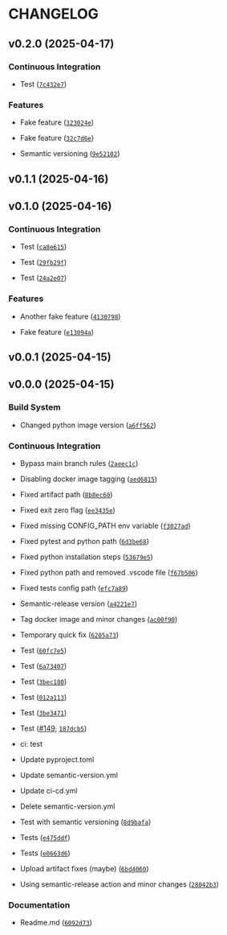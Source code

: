 # CHANGELOG


## v0.2.0 (2025-04-17)

### Continuous Integration

- Test
  ([`7c432e7`](https://github.com/GitGinocchio/GGsBot/commit/7c432e713f41932073e58ad476ffb0a334ffb6e9))

### Features

- Fake feature
  ([`323024e`](https://github.com/GitGinocchio/GGsBot/commit/323024ec5a67ef4e2d6c2e8838923d73baf66246))

- Fake feature
  ([`32c7d6e`](https://github.com/GitGinocchio/GGsBot/commit/32c7d6e99ea88a5ca9b97233decf8ceeca78fd2e))

- Semantic versioning
  ([`9e52102`](https://github.com/GitGinocchio/GGsBot/commit/9e52102a199995d151de06ccf8fd04de724d1fe7))


## v0.1.1 (2025-04-16)


## v0.1.0 (2025-04-16)

### Continuous Integration

- Test
  ([`ca8e615`](https://github.com/GitGinocchio/GGsBot/commit/ca8e615b4370eaa2685c504acbe4a5de1b6c52f6))

- Test
  ([`29fb29f`](https://github.com/GitGinocchio/GGsBot/commit/29fb29f08eda1643d0ab70861f1050db90eaed7e))

- Test
  ([`24a2e07`](https://github.com/GitGinocchio/GGsBot/commit/24a2e07daa55fd24fda592d2fc0c373aabd5ef24))

### Features

- Another fake feature
  ([`4130798`](https://github.com/GitGinocchio/GGsBot/commit/4130798cffed5f2f1a8b3911727eacc3c6f54730))

- Fake feature
  ([`e13094a`](https://github.com/GitGinocchio/GGsBot/commit/e13094aea4a6e10a63bd929e51ec29b12144466f))


## v0.0.1 (2025-04-15)


## v0.0.0 (2025-04-15)

### Build System

- Changed python image version
  ([`a6ff562`](https://github.com/GitGinocchio/GGsBot/commit/a6ff5629f2b9bfe7e4e8f6a6aca51b8d2209a131))

### Continuous Integration

- Bypass main branch rules
  ([`2aeec1c`](https://github.com/GitGinocchio/GGsBot/commit/2aeec1c675984854616ee96c6ae6ba0bbc93dc09))

- Disabling docker image tagging
  ([`aed6815`](https://github.com/GitGinocchio/GGsBot/commit/aed68151492d6ce43629c328e554c2c15336ece7))

- Fixed artifact path
  ([`8b8ec60`](https://github.com/GitGinocchio/GGsBot/commit/8b8ec60f71ee1cce03b430dad1d9263edefbeac5))

- Fixed exit zero flag
  ([`ee3435e`](https://github.com/GitGinocchio/GGsBot/commit/ee3435ee86ca4e418f30018adefc8573c345b965))

- Fixed missing CONFIG_PATH env variable
  ([`f3027ad`](https://github.com/GitGinocchio/GGsBot/commit/f3027ad1c2f5bfb46ead4e2e36dff70c6600dd34))

- Fixed pytest and python path
  ([`6d3be68`](https://github.com/GitGinocchio/GGsBot/commit/6d3be68cd63b60d6f0f9004a3b6c9f36a0535070))

- Fixed python installation steps
  ([`53679e5`](https://github.com/GitGinocchio/GGsBot/commit/53679e5bcbbfb092557666f110aa76ba9480200b))

- Fixed python path and removed .vscode file
  ([`f67b506`](https://github.com/GitGinocchio/GGsBot/commit/f67b5069500ac4924481718b70aef6580333d899))

- Fixed tests config path
  ([`efc7a89`](https://github.com/GitGinocchio/GGsBot/commit/efc7a899161c6af3d7698b5d2ee865ea44c8d6cf))

- Semantic-release version
  ([`a4221e7`](https://github.com/GitGinocchio/GGsBot/commit/a4221e74c1948c95f2aa8ab48da93132e431a65b))

- Tag docker image and minor changes
  ([`ac00f90`](https://github.com/GitGinocchio/GGsBot/commit/ac00f90b5099c113dd825002463fc10418d4beb2))

- Temporary quick fix
  ([`6205a73`](https://github.com/GitGinocchio/GGsBot/commit/6205a73e56b4221b10bc612bceed57856024f0a9))

- Test
  ([`60fc7e5`](https://github.com/GitGinocchio/GGsBot/commit/60fc7e5061b4e31719d138146ac77192a8f75d8b))

- Test
  ([`6a73407`](https://github.com/GitGinocchio/GGsBot/commit/6a734075d6582c02c30afe7cb3bf3f30581ef182))

- Test
  ([`3bec180`](https://github.com/GitGinocchio/GGsBot/commit/3bec180439e29d3833dc3a6c1045b8dd5ae55ec3))

- Test
  ([`012a113`](https://github.com/GitGinocchio/GGsBot/commit/012a1132344a6f1437fbdbf661cc8b89f838fbfc))

- Test
  ([`3be3471`](https://github.com/GitGinocchio/GGsBot/commit/3be3471d3bbc36d48278dce49151e3007ece05fe))

- Test ([#149](https://github.com/GitGinocchio/GGsBot/pull/149),
  [`187dcb5`](https://github.com/GitGinocchio/GGsBot/commit/187dcb5d416d83af6bb61d29634bb2c768ab0e81))

* ci: test

* Update pyproject.toml

* Update semantic-version.yml

* Update ci-cd.yml

* Delete semantic-version.yml

- Test with semantic versioning
  ([`8d9bafa`](https://github.com/GitGinocchio/GGsBot/commit/8d9bafac6b926263e75b52d75b261d89a6690bb3))

- Tests
  ([`e475ddf`](https://github.com/GitGinocchio/GGsBot/commit/e475ddf492a559062cc5859a709dd470d650dd0d))

- Tests
  ([`e0663d6`](https://github.com/GitGinocchio/GGsBot/commit/e0663d683a82fd3f7f4ff31ddf92299e0251555a))

- Upload artifact fixes (maybe)
  ([`6bd4060`](https://github.com/GitGinocchio/GGsBot/commit/6bd40605554ce11a09f450f33125a4c3cfb7d388))

- Using semantic-release action and minor changes
  ([`28042b3`](https://github.com/GitGinocchio/GGsBot/commit/28042b31448ddde652c3ab5d071767131cda77f0))

### Documentation

- Readme.md
  ([`6092d73`](https://github.com/GitGinocchio/GGsBot/commit/6092d736ebfce0941eb588a02e07ff01733a0dff))
